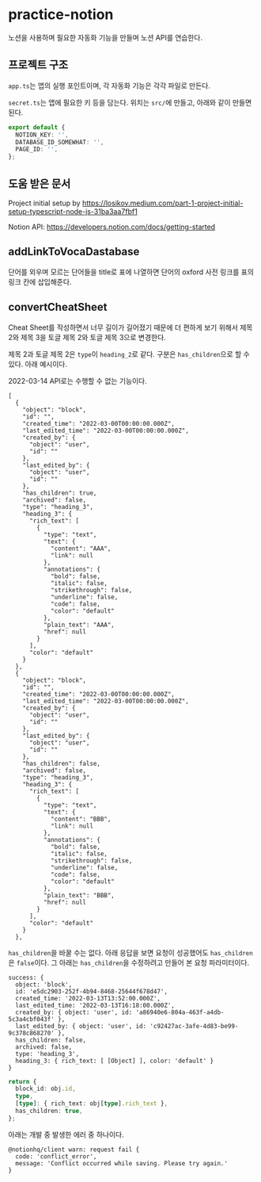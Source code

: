 # practice-notion

노션을 사용하며 필요한 자동화 기능을 만들며 노션 API를 연습한다.

## 프로젝트 구조

`app.ts`는 앱의 실행 포인트이며, 각 자동화 기능은 각각 파일로 만든다.

`secret.ts`는 앱에 필요한 키 등을 담는다. 위치는 `src/`에 만들고, 아래와 같이 만들면 된다.

```typescript
export default {
  NOTION_KEY: '',
  DATABASE_ID_SOMEWHAT: '',
  PAGE_ID: '',
};
```

## 도움 받은 문서

Project initial setup by https://losikov.medium.com/part-1-project-initial-setup-typescript-node-js-31ba3aa7fbf1

Notion API: https://developers.notion.com/docs/getting-started

## addLinkToVocaDastabase

단어를 외우며 모르는 단어들을 title로 표에 나열하면 단어의 oxford 사전 링크를 표의 링크 칸에 삽입해준다.

## convertCheatSheet

Cheat Sheet를 작성하면서 너무 길이가 길어졌기 때문에 더 편하게 보기 위해서 제목 2와 제목 3을 토글 제목 2와 토글 제목 3으로 변경한다.

제목 2과 토글 제목 2은 `type`이 `heading_2`로 같다. 구분은 `has_children`으로 할 수 있다. 아래 예시이다.

2022-03-14 API로는 수행할 수 없는 기능이다.

```plaintext
[
  {
    "object": "block",
    "id": "",
    "created_time": "2022-03-00T00:00:00.000Z",
    "last_edited_time": "2022-03-00T00:00:00.000Z",
    "created_by": {
      "object": "user",
      "id": ""
    },
    "last_edited_by": {
      "object": "user",
      "id": ""
    },
    "has_children": true,
    "archived": false,
    "type": "heading_3",
    "heading_3": {
      "rich_text": [
        {
          "type": "text",
          "text": {
            "content": "AAA",
            "link": null
          },
          "annotations": {
            "bold": false,
            "italic": false,
            "strikethrough": false,
            "underline": false,
            "code": false,
            "color": "default"
          },
          "plain_text": "AAA",
          "href": null
        }
      ],
      "color": "default"
    }
  },
  {
    "object": "block",
    "id": "",
    "created_time": "2022-03-00T00:00:00.000Z",
    "last_edited_time": "2022-03-00T00:00:00.000Z",
    "created_by": {
      "object": "user",
      "id": ""
    },
    "last_edited_by": {
      "object": "user",
      "id": ""
    },
    "has_children": false,
    "archived": false,
    "type": "heading_3",
    "heading_3": {
      "rich_text": [
        {
          "type": "text",
          "text": {
            "content": "BBB",
            "link": null
          },
          "annotations": {
            "bold": false,
            "italic": false,
            "strikethrough": false,
            "underline": false,
            "code": false,
            "color": "default"
          },
          "plain_text": "BBB",
          "href": null
        }
      ],
      "color": "default"
    }
  },
```

`has_children`을 바꿀 수는 없다. 아래 응답을 보면 요청이 성공했어도 `has_children`은 `false`이다. 그 아래는 `has_children`을 수정하려고 만들어 본 요청 파라미터이다.

```plaintext
success: {
  object: 'block',
  id: 'e5dc2903-252f-4b94-8468-25644f678d47',
  created_time: '2022-03-13T13:52:00.000Z',
  last_edited_time: '2022-03-13T16:18:00.000Z',
  created_by: { object: 'user', id: 'a86940e6-804a-463f-a4db-5c3a4cbf043f' },
  last_edited_by: { object: 'user', id: 'c92427ac-3afe-4d83-be99-9c378c868270' },
  has_children: false,
  archived: false,
  type: 'heading_3',
  heading_3: { rich_text: [ [Object] ], color: 'default' }
}
```

```typescript
return {
  block_id: obj.id,
  type,
  [type]: { rich_text: obj[type].rich_text },
  has_children: true,
};
```

아래는 개발 중 발생한 에러 중 하나이다.

```plaintext
@notionhq/client warn: request fail {
  code: 'conflict_error',
  message: 'Conflict occurred while saving. Please try again.'
}
```


